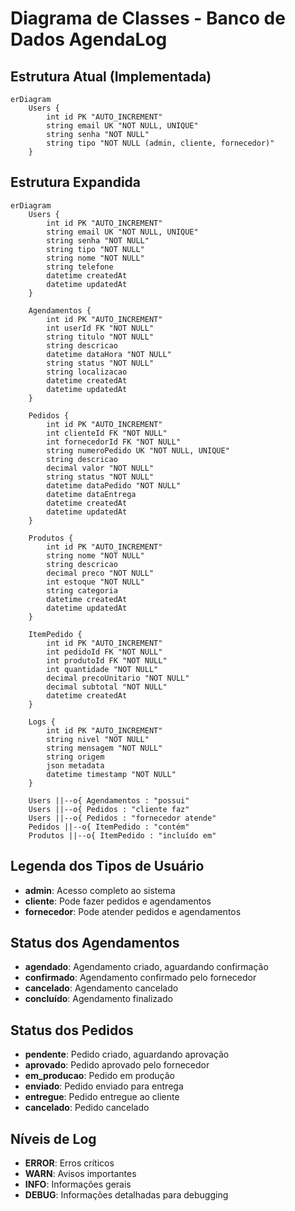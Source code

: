# Diagrama de Classes - Banco de Dados AgendaLog

## Estrutura Atual (Implementada)

```mermaid
erDiagram
    Users {
        int id PK "AUTO_INCREMENT"
        string email UK "NOT NULL, UNIQUE"
        string senha "NOT NULL"
        string tipo "NOT NULL (admin, cliente, fornecedor)"
    }
```

## Estrutura Expandida 

```mermaid
erDiagram
    Users {
        int id PK "AUTO_INCREMENT"
        string email UK "NOT NULL, UNIQUE"
        string senha "NOT NULL"
        string tipo "NOT NULL"
        string nome "NOT NULL"
        string telefone
        datetime createdAt
        datetime updatedAt
    }
    
    Agendamentos {
        int id PK "AUTO_INCREMENT"
        int userId FK "NOT NULL"
        string titulo "NOT NULL"
        string descricao
        datetime dataHora "NOT NULL"
        string status "NOT NULL"
        string localizacao
        datetime createdAt
        datetime updatedAt
    }
    
    Pedidos {
        int id PK "AUTO_INCREMENT"
        int clienteId FK "NOT NULL"
        int fornecedorId FK "NOT NULL"
        string numeroPedido UK "NOT NULL, UNIQUE"
        string descricao
        decimal valor "NOT NULL"
        string status "NOT NULL"
        datetime dataPedido "NOT NULL"
        datetime dataEntrega
        datetime createdAt
        datetime updatedAt
    }
    
    Produtos {
        int id PK "AUTO_INCREMENT"
        string nome "NOT NULL"
        string descricao
        decimal preco "NOT NULL"
        int estoque "NOT NULL"
        string categoria
        datetime createdAt
        datetime updatedAt
    }
    
    ItemPedido {
        int id PK "AUTO_INCREMENT"
        int pedidoId FK "NOT NULL"
        int produtoId FK "NOT NULL"
        int quantidade "NOT NULL"
        decimal precoUnitario "NOT NULL"
        decimal subtotal "NOT NULL"
        datetime createdAt
    }
    
    Logs {
        int id PK "AUTO_INCREMENT"
        string nivel "NOT NULL"
        string mensagem "NOT NULL"
        string origem
        json metadata
        datetime timestamp "NOT NULL"
    }
    
    Users ||--o{ Agendamentos : "possui"
    Users ||--o{ Pedidos : "cliente faz"
    Users ||--o{ Pedidos : "fornecedor atende"
    Pedidos ||--o{ ItemPedido : "contém"
    Produtos ||--o{ ItemPedido : "incluído em"
```

## Legenda dos Tipos de Usuário

- **admin**: Acesso completo ao sistema
- **cliente**: Pode fazer pedidos e agendamentos
- **fornecedor**: Pode atender pedidos e agendamentos

## Status dos Agendamentos

- **agendado**: Agendamento criado, aguardando confirmação
- **confirmado**: Agendamento confirmado pelo fornecedor
- **cancelado**: Agendamento cancelado
- **concluído**: Agendamento finalizado

## Status dos Pedidos

- **pendente**: Pedido criado, aguardando aprovação
- **aprovado**: Pedido aprovado pelo fornecedor
- **em_producao**: Pedido em produção
- **enviado**: Pedido enviado para entrega
- **entregue**: Pedido entregue ao cliente
- **cancelado**: Pedido cancelado

## Níveis de Log

- **ERROR**: Erros críticos
- **WARN**: Avisos importantes
- **INFO**: Informações gerais
- **DEBUG**: Informações detalhadas para debugging
